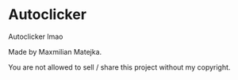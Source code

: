 # Autoclicker
Autoclicker lmao



Made by Maxmilian Matejka.

You are not allowed to sell / share this project without my copyright.
